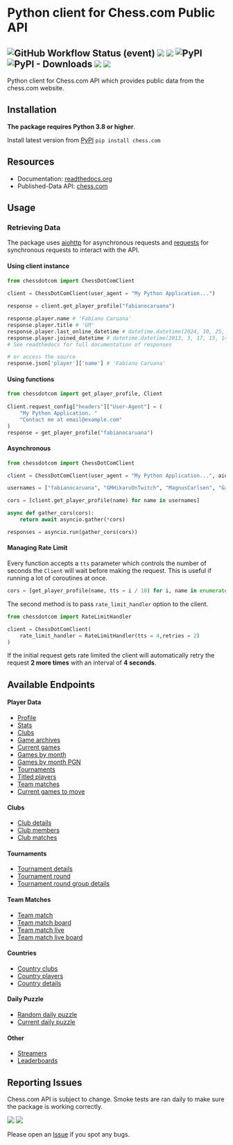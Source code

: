 # Python client for Chess.com Public API
<img alt="GitHub Workflow Status (event)" src="https://img.shields.io/github/actions/workflow/status/sarartur/chess.com/build_and_publish.yml?branch=master"> <img src="https://img.shields.io/readthedocs/chessdotcom"> <img src="https://img.shields.io/github/license/sarartur/chess.com">  <img alt="PyPI" src="https://img.shields.io/pypi/v/chess.com"> <img alt="PyPI - Downloads" src="https://img.shields.io/pypi/dm/chess.com?color=007EC6"> <img src="https://img.shields.io/github/forks/sarartur/chess.com"> <img src="https://img.shields.io/github/stars/sarartur/chess.com">
---
Python client for Chess.com API which provides public data from the chess.com website. 
## Installation 
**The package requires Python 3.8 or higher**.

Install latest version from [PyPI](https://pypi.org/project/chess.com/) ```pip install chess.com``` 

## Resources
* Documentation: [readthedocs.org](https://chesscom.readthedocs.io/)
* Published-Data API: [chess.com](https://www.chess.com/news/view/published-data-api)

## Usage
### Retrieving Data
The package uses [aiohttp](https://docs.aiohttp.org/en/stable/) for asynchronous requests and [requests](https://requests.readthedocs.io/en/latest/) for synchronous requests to interact with the API. 

#### Using client instance

``` python
from chessdotcom import ChessDotComClient
   
client = ChessDotComClient(user_agent = "My Python Application...")

response = client.get_player_profile("fabianocaruana")

response.player.name # 'Fabiano Caruana'
response.player.title # 'GM'
response.player.last_online_datetime # datetime.datetime(2024, 10, 25, 20, 8, 28)
response.player.joined_datetime # datetime.datetime(2013, 3, 17, 15, 14, 32)
# See readthedocs for full documentation of responses

# or access the source
response.json['player']['name'] # 'Fabiano Caruana'
```

#### Using functions

``` python
from chessdotcom import get_player_profile, Client
   
Client.request_config["headers"]["User-Agent"] = (
    "My Python Application. "
    "Contact me at email@example.com"
)
response = get_player_profile("fabianocaruana")
```

#### Asynchronous 
``` python 
from chessdotcom import ChessDotComClient

client = ChessDotComClient(user_agent = "My Python Application...", aio = True)

usernames = ["fabianocaruana", "GMHikaruOnTwitch", "MagnusCarlsen", "GarryKasparov"]

cors = [client.get_player_profile(name) for name in usernames]

async def gather_cors(cors):
    return await asyncio.gather(*cors)

responses = asyncio.run(gather_cors(cors))

```
#### Managing Rate Limit
Every function accepts a `tts` parameter which controls the number of seconds the `Client` will wait before making the request. This is useful if running a lot of coroutines at once.
 
 ``` python 
 cors = [get_player_profile(name, tts = i / 10) for i, name in enumerate(usernames)]
```
The second method is to pass ```rate_limit_handler``` option to the client.

``` python
from chessdotcom import RateLimitHandler

client = ChessDotComClient(
    rate_limit_handler = RateLimitHandler(tts = 4,retries = 2)
)
```
If the initial request gets rate limited the client will automatically retry the request **2 more times** with an interval of **4 seconds**.

## Available Endpoints

#### Player Data

- [Profile](https://chesscom.readthedocs.io/en/latest/members/chessdotcom.endpoints.player_profile.html)
- [Stats](https://chesscom.readthedocs.io/en/latest/members/chessdotcom.endpoints.player_stats.html)
- [Clubs](https://chesscom.readthedocs.io/en/latest/members/chessdotcom.endpoints.player_clubs.html)
- [Game archives](https://chesscom.readthedocs.io/en/latest/members/chessdotcom.endpoints.player_game_archives.html)
- [Current games](https://chesscom.readthedocs.io/en/latest/members/chessdotcom.endpoints.player_current_games.html)
- [Games by month](https://chesscom.readthedocs.io/en/latest/members/chessdotcom.endpoints.player_games_by_month.html)
- [Games by month PGN](https://chesscom.readthedocs.io/en/latest/members/chessdotcom.endpoints.player_games_by_month_pgn.html)
- [Tournaments](https://chesscom.readthedocs.io/en/latest/members/chessdotcom.endpoints.player_tournaments.html)
- [Titled players](https://chesscom.readthedocs.io/en/latest/members/chessdotcom.endpoints.titled_players.html)
- [Team matches](https://chesscom.readthedocs.io/en/latest/members/chessdotcom.endpoints.player_team_matches.html)
- [Current games to move](https://chesscom.readthedocs.io/en/latest/members/chessdotcom.endpoints.player_current_games_to_move.html)

#### Clubs

- [Club details](https://chesscom.readthedocs.io/en/latest/members/chessdotcom.endpoints.club_details.html)
- [Club members](https://chesscom.readthedocs.io/en/latest/members/chessdotcom.endpoints.club_members.html)
- [Club matches](https://chesscom.readthedocs.io/en/latest/members/chessdotcom.endpoints.club_matches.html)


#### Tournaments

- [Tournament details](https://chesscom.readthedocs.io/en/latest/members/chessdotcom.endpoints.tournament_details.html)
- [Tournament round](https://chesscom.readthedocs.io/en/latest/members/chessdotcom.endpoints.tournament_round.html)
- [Tournament round group details](https://chesscom.readthedocs.io/en/latest/members/chessdotcom.endpoints.tournament_round_group_details.html)

#### Team Matches

- [Team match](https://chesscom.readthedocs.io/en/latest/members/chessdotcom.endpoints.team_match.html)
- [Team match board](https://chesscom.readthedocs.io/en/latest/members/chessdotcom.endpoints.team_match_board.html)
- [Team match live](https://chesscom.readthedocs.io/en/latest/members/chessdotcom.endpoints.team_match_live.html)
- [Team match live board](https://chesscom.readthedocs.io/en/latest/members/chessdotcom.endpoints.team_match_live_board.html)

#### Countries

- [Country clubs](https://chesscom.readthedocs.io/en/latest/members/chessdotcom.endpoints.country_clubs.html)
- [Country players](https://chesscom.readthedocs.io/en/latest/members/chessdotcom.endpoints.country_players.html)
- [Country details](https://chesscom.readthedocs.io/en/latest/members/chessdotcom.endpoints.country_details.html)

#### Daily Puzzle

- [Random daily puzzle](https://chesscom.readthedocs.io/en/latest/members/chessdotcom.endpoints.random_daily_puzzle.html)
- [Current daily puzzle](https://chesscom.readthedocs.io/en/latest/members/chessdotcom.endpoints.current_daily_puzzle.html)

#### Other

- [Streamers](https://chesscom.readthedocs.io/en/latest/members/chessdotcom.endpoints.streamers.html)
- [Leaderboards](https://chesscom.readthedocs.io/en/latest/members/chessdotcom.endpoints.leaderboards.html)

## Reporting Issues

Chess.com API is subject to change. Smoke tests are ran daily to make sure the package is working correctly.

<img src="https://img.shields.io/github/actions/workflow/status/sarartur/chess.com/smoke_tests.yml?branch=master&label=smoke%20tests"> <img src="https://img.shields.io/github/issues/sarartur/chess.com">

Please open an [Issue](https://github.com/sarartur/chess.com/issues) if you spot any bugs.